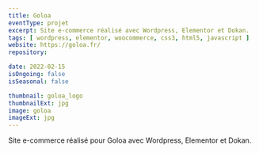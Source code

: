 ```yaml
---
title: Goloa
eventType: projet
excerpt: Site e-commerce réalisé avec Wordpress, Elementor et Dokan.
tags: [ wordpress, elementor, woocommerce, css3, html5, javascript ]
website: https://goloa.fr/
repository:

date: 2022-02-15
isOngoing: false
isSeasonal: false

thumbnail: goloa_logo
thumbnailExt: jpg
image: goloa
imageExt: jpg
---
```


Site e-commerce réalisé pour Goloa avec Wordpress, Elementor et Dokan.
